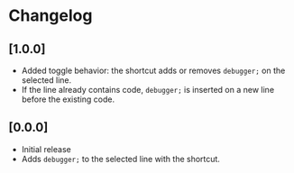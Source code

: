 # Changelog

## [1.0.0]

- Added toggle behavior: the shortcut adds or removes `debugger;` on the selected line.
- If the line already contains code, `debugger;` is inserted on a new line before the existing code.

## [0.0.0]

- Initial release
- Adds `debugger;` to the selected line with the shortcut.
